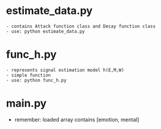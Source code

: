 # estimate_data.py
	- contains Attack function class and Decay function class
	- use: python estimate_data.py

# func_h.py
	- represents signal estimation model h(E,M,W)
	- simple function
	- use: python func_h.py

# main.py
  - remember: loaded array contains [emotion, mental]
